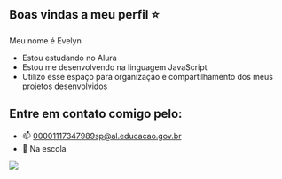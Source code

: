 ## Boas vindas a meu perfil ⭐

Meu nome é Evelyn

- Estou estudando no Alura
- Estou me desenvolvendo na linguagem JavaScript
- Utilizo esse espaço para organização e compartilhamento dos meus projetos desenvolvidos

## Entre em contato comigo pelo:

- 📫 00001117347989sp@al.educacao.gov.br
- 🏫 Na escola

![](https://media1.tenor.com/m/iHg4BOp5gOQAAAAC/historia-anime.gif)
